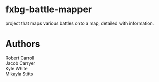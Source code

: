 # fxbg-battle-mapper
project that maps various battles onto a map, detailed with information.

# Authors

Robert Carroll  
Jacob Carryer  
Kyle White  
Mikayla Stitts